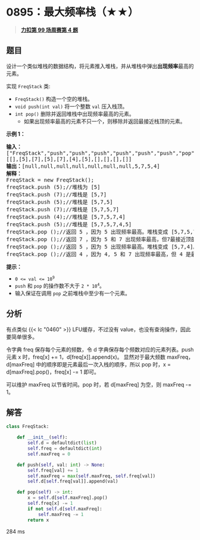 # 0895：最大频率栈（★★）


> <u>**[力扣第 99 场周赛第 4 题](https://leetcode.cn/problems/maximum-frequency-stack/)**</u>

## 题目

<p>设计一个类似堆栈的数据结构，将元素推入堆栈，并从堆栈中弹出<strong>出现频率</strong>最高的元素。</p>

<p>实现 <code>FreqStack</code> 类:</p>

<ul>
<li><meta charset="UTF-8" /><code>FreqStack()</code> 构造一个空的堆栈。</li>
<li><meta charset="UTF-8" /><code>void push(int val)</code> 将一个整数 <code>val</code> 压入栈顶。</li>
<li><meta charset="UTF-8" /><code>int pop()</code> 删除并返回堆栈中出现频率最高的元素。
<ul>
<li>如果出现频率最高的元素不只一个，则移除并返回最接近栈顶的元素。</li>
</ul>
</li>
</ul>



<p><strong>示例 1：</strong></p>

<pre>
<strong>输入：</strong>
["FreqStack","push","push","push","push","push","push","pop","pop","pop","pop"],
[[],[5],[7],[5],[7],[4],[5],[],[],[],[]]
<strong>输出：</strong>[null,null,null,null,null,null,null,5,7,5,4]
<strong>解释：</strong>
FreqStack = new FreqStack();
freqStack.push (5);//堆栈为 [5]
freqStack.push (7);//堆栈是 [5,7]
freqStack.push (5);//堆栈是 [5,7,5]
freqStack.push (7);//堆栈是 [5,7,5,7]
freqStack.push (4);//堆栈是 [5,7,5,7,4]
freqStack.push (5);//堆栈是 [5,7,5,7,4,5]
freqStack.pop ();//返回 5 ，因为 5 出现频率最高。堆栈变成 [5,7,5,7,4]。
freqStack.pop ();//返回 7 ，因为 5 和 7 出现频率最高，但7最接近顶部。堆栈变成 [5,7,5,4]。
freqStack.pop ();//返回 5 ，因为 5 出现频率最高。堆栈变成 [5,7,4]。
freqStack.pop ();//返回 4 ，因为 4, 5 和 7 出现频率最高，但 4 是最接近顶部的。堆栈变成 [5,7]。</pre>



<p><strong>提示：</strong></p>

<ul>
<li><code>0 &lt;= val &lt;= 10<sup>9</sup></code></li>
<li><code>push</code> 和 <code>pop</code> 的操作数不大于 <code>2 * 10<sup>4</sup></code>。</li>
<li>输入保证在调用 <code>pop</code> 之前堆栈中至少有一个元素。</li>
</ul>


## 分析

有点类似 {{< lc "0460" >}} LFU缓存，不过没有 value，也没有查询操作，因此要简单很多。

令字典 freq 保存每个元素的频数，令 d 字典保存每个频数对应的元素列表。push 元素 x 时，freq[x] += 1，d[freq[x]].append(x)。
显然对于最大频数 maxFreq，d[maxFreq] 中的顺序即是元素最后一次入栈的顺序，所以 pop 时，x = d[maxFreq].pop()，freq[x] -= 1 即可。

可以维护 maxFreq 以节省时间。pop 时，若 d[maxFreq] 为空，则 maxFreq -= 1。

## 解答

```python
class FreqStack:

    def __init__(self):
        self.d = defaultdict(list)
        self.freq = defaultdict(int)
        self.maxFreq = 0

    def push(self, val: int) -> None:
        self.freq[val] += 1
        self.maxFreq = max(self.maxFreq, self.freq[val])
        self.d[self.freq[val]].append(val)

    def pop(self) -> int:
        x = self.d[self.maxFreq].pop()
        self.freq[x] -= 1
        if not self.d[self.maxFreq]:
            self.maxFreq -= 1
        return x
```

284 ms

